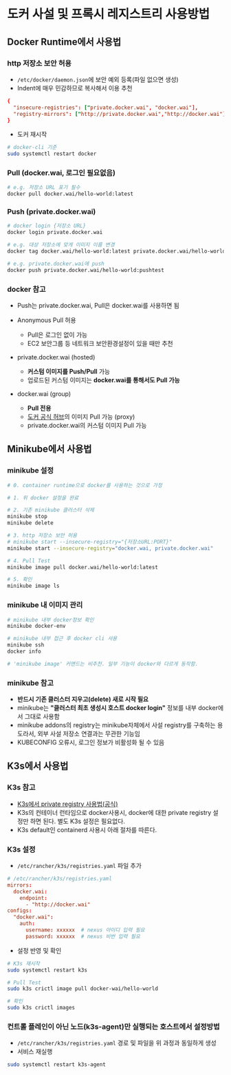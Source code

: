 # 도커 사설 및 프록시 레지스트리 사용방법

## Docker Runtime에서 사용법

### http 저장소 보안 허용

- `/etc/docker/daemon.json`에 보안 예외 등록(파일 없으면 생성)
- Indent에 매우 민감하므로 복사해서 이용 추천

```conf
{
  "insecure-registries": ["private.docker.wai", "docker.wai"],
  "registry-mirrors": ["http://private.docker.wai","http://docker.wai"]
}
```

- 도커 재시작

```sh
# docker-cli 기준
sudo systemctl restart docker
```

### Pull (docker.wai, 로그인 필요없음)

```sh
# e.g. 저장소 URL 표기 필수
docker pull docker.wai/hello-world:latest
```

### Push (private.docker.wai)

```sh
# docker login {저장소 URL}
docker login private.docker.wai

# e.g. 대상 저장소에 맞게 이미지 이름 변경
docker tag docker.wai/hello-world:latest private.docker.wai/hello-world:pushtest

# e.g. private.docker.wai에 push
docker push private.docker.wai/hello-world:pushtest
```

### docker 참고

- Push는 private.docker.wai, Pull은 docker.wai를 사용하면 됨
- Anonymous Pull 허용
  - Pull은 로그인 없이 가능
  - EC2 보안그룹 등 네트워크 보안환경설정이 있을 때만 추천

- private.docker.wai (hosted)
  - **커스텀 이미지를 Push/Pull** 가능
  - 업로드된 커스텀 이미지는 **docker.wai를 통해서도 Pull 가능**

- docker.wai (group)
  - **Pull 전용**
  - [도커 공식 허브](https://registry-1.docker.io)의 이미지 Pull 가능 (proxy)
  - private.docker.wai의 커스텀 이미지 Pull 가능

## Minikube에서 사용법

### minikube 설정

```sh
# 0. container runtime으로 docker를 사용하는 것으로 가정

# 1. 위 docker 설정을 완료

# 2. 기존 minikube 클러스터 삭제
minikube stop
minikube delete

# 3. http 저장소 보안 허용
# minikube start --insecure-registry="{저장소URL:PORT}"
minikube start --insecure-registry="docker.wai, private.docker.wai"

# 4. Pull Test
minikube image pull docker.wai/hello-world:latest

# 5. 확인
minikube image ls
```

### minikube 내 이미지 관리
  
```sh
# minikube 내부 docker정보 확인
minikube docker-env

# minikube 내부 접근 후 docker cli 사용
minikube ssh
docker info

# 'minikube image' 커맨드는 비추천. 일부 기능이 docker와 다르게 동작함.
```

### minikube 참고

- **반드시 기존 클러스터 지우고(delete) 새로 시작 필요**
- minikube는 **"클러스터 최초 생성시 호스트 docker login"** 정보를 내부 docker에서 그대로 사용함
- minikube addons의 registry는 minikube자체에서 사설 registry를 구축하는 용도라서, 외부 사설 저장소 연결과는 무관한 기능임
- KUBECONFIG 오류시, 로그인 정보가 비활성화 될 수 있음

## K3s에서 사용법

### K3s 참고

- [K3s에서 private registry 사용법(공식)](https://docs.k3s.io/installation/private-registry)
- K3s의 컨테이너 런타임으로 docker사용시, docker에 대한 private registry 설정만 하면 된다. 별도 K3s 설정은 필요없다.
- K3s default인 containerd 사용시 아래 절차를 따른다.

### K3s 설정

- `/etc/rancher/k3s/registries.yaml` 파일 추가

```conf
# /etc/rancher/k3s/registries.yaml
mirrors:
  docker.wai:
    endpoint:
      - "http://docker.wai"
configs:
  "docker.wai":
    auth:
      username: xxxxxx  # nexus 아이디 입력 필요
      password: xxxxxx  # nexus 비번 입력 필요
```

- 설정 반영 및 확인

```sh
# K3s 재시작
sudo systemctl restart k3s

# Pull Test
sudo k3s crictl image pull docker-wai/hello-world

# 확인
sudo k3s crictl images
```

### 컨트롤 플레인이 아닌 노드(k3s-agent)만 실행되는 호스트에서 설정방법

- `/etc/rancher/k3s/registries.yaml` 경로 및 파일을 위 과정과 동일하게 생성
- 서비스 재실행

```sh
sudo systemctl restart k3s-agent
```
